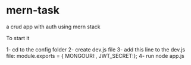# mern-task
a crud app with auth using mern stack

To start it

1- cd to the config folder
2- create dev.js file
3- add this line to the dev.js file: module.exports = {  MONGOURI:<your connection string>, JWT_SECRET:<random string>};
4- run node app.js
